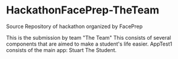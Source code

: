 # HackathonFacePrep-TheTeam
Source Repository of hackathon organized by FacePrep

This is the submission by team "The Team"
This consists of several components that are aimed to make a student's life easier.
AppTest1 consists of the main app: Stuart The Student.

